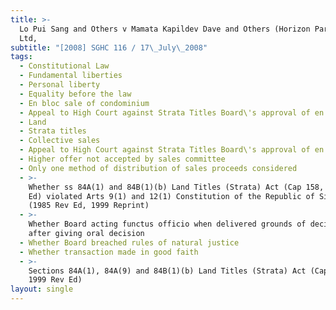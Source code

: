 ```yaml
---
title: >-
  Lo Pui Sang and Others v Mamata Kapildev Dave and Others (Horizon Partners Pte
  Ltd,
subtitle: "[2008] SGHC 116 / 17\_July\_2008"
tags:
  - Constitutional Law
  - Fundamental liberties
  - Personal liberty
  - Equality before the law
  - En bloc sale of condominium
  - Appeal to High Court against Strata Titles Board\'s approval of en bloc sale
  - Land
  - Strata titles
  - Collective sales
  - Appeal to High Court against Strata Titles Board\'s approval of en bloc sale
  - Higher offer not accepted by sales committee
  - Only one method of distribution of sales proceeds considered
  - >-
    Whether ss 84A(1) and 84B(1)(b) Land Titles (Strata) Act (Cap 158, 1999 Rev
    Ed) violated Arts 9(1) and 12(1) Constitution of the Republic of Singapore
    (1985 Rev Ed, 1999 Reprint)
  - >-
    Whether Board acting functus officio when delivered grounds of decision
    after giving oral decision
  - Whether Board breached rules of natural justice
  - Whether transaction made in good faith
  - >-
    Sections 84A(1), 84A(9) and 84B(1)(b) Land Titles (Strata) Act (Cap 158,
    1999 Rev Ed)
layout: single
---
```


